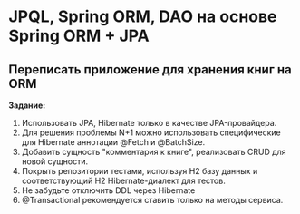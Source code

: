 # JPQL, Spring ORM, DAO на основе Spring ORM + JPA
## Переписать приложение для хранения книг на ORM
**Задание:** 
1. Использовать JPA, Hibernate только в качестве JPA-провайдера.
1. Для решения проблемы N+1 можно использовать специфические для Hibernate аннотации @Fetch и @BatchSize.
1. Добавить сущность "комментария к книге", реализовать CRUD для новой сущности.
1. Покрыть репозитории тестами, используя H2 базу данных и соответствующий H2 Hibernate-диалект для тестов.
1. Не забудьте отключить DDL через Hibernate
1. @Transactional рекомендуется ставить только на методы сервиса.